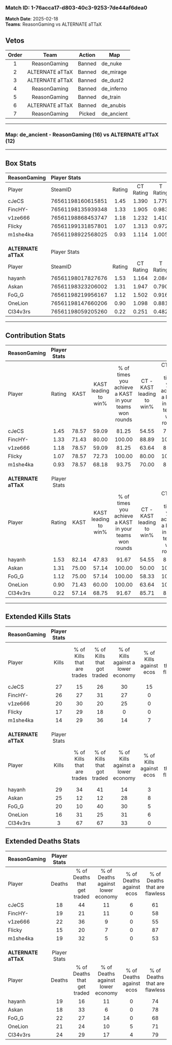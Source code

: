 ### Match ID: 1-76acca17-d803-40c3-9253-7de44af6dea0  
**Match Date**: 2025-02-18  
**Teams**: ReasonGaming vs ALTERNATE aTTaX  

## Vetos  

| Order | Team | Action | Map |
| :---: | :--: | :----: | --- |
| 1 | ReasonGaming | Banned | de_nuke |
| 2 | ALTERNATE aTTaX | Banned | de_mirage |
| 3 | ALTERNATE aTTaX | Banned | de_dust2 |
| 4 | ReasonGaming | Banned | de_inferno |
| 5 | ReasonGaming | Banned | de_train |
| 6 | ALTERNATE aTTaX | Banned | de_anubis |
| 7 | ReasonGaming | Picked | de_ancient |

---  

### **Map**: de_ancient - ReasonGaming (16) vs ALTERNATE aTTaX (12)  
---  

## Box Stats  

| **ReasonGaming**    | Player Stats      |        |           |          |       |      |       |         |        |      |     |
| :- | :- | :-: | :-: | :-: | :-: | :-: | :-: | :-: | :-: | :-: | :-: |
| Player              | SteamID           | Rating | CT Rating | T Rating | KAST  | ADR  | Kills | Assists | Deaths | K/D  | HS% |
| cJeCS               | 76561198160615851 |  1.45  |   1.390   |  1.779   | 78.57 | 96.7 |  27   |    3    |   18   | 1.50 | 55  |
| FincHY-             | 76561198135939348 |  1.33  |   1.905   |  0.983   | 71.43 | 93.8 |  26   |    3    |   19   | 1.37 | 50  |
| v1ze666             | 76561198868453747 |  1.18  |   1.232   |  1.410   | 78.57 | 95.6 |  20   |   10    |   22   | 0.91 | 80  |
| Flicky              | 76561199131857801 |  1.07  |   1.313   |  0.972   | 78.57 | 58.1 |  17   |    3    |   15   | 1.13 | 35  |
| m1she4ka            | 76561198922568025 |  0.93  |   1.114   |  1.005   | 78.57 | 64.5 |  14   |    5    |   19   | 0.74 | 50  |
|                     |                   |        |           |          |       |      |       |         |        |      |     |
|                     |                   |        |           |          |       |      |       |         |        |      |     |
|                     |                   |        |           |          |       |      |       |         |        |      |     |
| **ALTERNATE aTTaX** | Player Stats      |        |           |          |       |      |       |         |        |      |     |
| Player              | SteamID           | Rating | CT Rating | T Rating | KAST  | ADR  | Kills | Assists | Deaths | K/D  | HS% |
| hayanh              | 76561198017827676 |  1.53  |   1.164   |  2.084   | 82.14 | 97.8 |  29   |    5    |   19   | 1.53 | 48  |
| Askan               | 76561198323206002 |  1.31  |   1.947   |  0.790   | 75.00 | 79.5 |  25   |    4    |   18   | 1.39 | 36  |
| FoG_G               | 76561198219956167 |  1.12  |   1.502   |  0.916   | 75.00 | 86.4 |  20   |    9    |   22   | 0.91 | 75  |
| OneLion             | 76561198147660206 |  0.90  |   1.098   |  0.881   | 71.43 | 63.0 |  16   |    5    |   21   | 0.76 | 50  |
| Cl34v3rs            | 76561198059205260 |  0.22  |   0.251   |  0.482   | 57.14 | 26.0 |   3   |    7    |   24   | 0.13 | 33  |
---  

## Contribution Stats  

| **ReasonGaming**    | Player Stats |       |                      |                                                        |                           |                                                             |                          |                                                            |
| :- | :-: | :-: | :-: | :-: | :-: | :-: | :-: | :-: |
| Player              |    Rating    | KAST  | KAST leading to win% | % of times you achieve a KAST in your teams won rounds | CT - KAST leading to win% | CT - % of times you achieve a KAST in your teams won rounds | T - KAST leading to win% | T - % of times you achieve a KAST in your teams won rounds |
| cJeCS               |     1.45     | 78.57 |        59.09         |                         81.25                          |           54.55           |                            75.00                            |          63.64           |                           87.50                            |
| FincHY-             |     1.33     | 71.43 |        80.00         |                         100.00                         |           88.89           |                           100.00                            |          72.73           |                           100.00                           |
| v1ze666             |     1.18     | 78.57 |        59.09         |                         81.25                          |           63.64           |                            87.50                            |          54.55           |                           75.00                            |
| Flicky              |     1.07     | 78.57 |        72.73         |                         100.00                         |           80.00           |                           100.00                            |          66.67           |                           100.00                           |
| m1she4ka            |     0.93     | 78.57 |        68.18         |                         93.75                          |           70.00           |                            87.50                            |          66.67           |                           100.00                           |
|                     |              |       |                      |                                                        |                           |                                                             |                          |                                                            |
|                     |              |       |                      |                                                        |                           |                                                             |                          |                                                            |
|                     |              |       |                      |                                                        |                           |                                                             |                          |                                                            |
| **ALTERNATE aTTaX** | Player Stats |       |                      |                                                        |                           |                                                             |                          |                                                            |
| Player              |    Rating    | KAST  | KAST leading to win% | % of times you achieve a KAST in your teams won rounds | CT - KAST leading to win% | CT - % of times you achieve a KAST in your teams won rounds | T - KAST leading to win% | T - % of times you achieve a KAST in your teams won rounds |
| hayanh              |     1.53     | 82.14 |        47.83         |                         91.67                          |           54.55           |                            85.71                            |          41.67           |                           100.00                           |
| Askan               |     1.31     | 75.00 |        57.14         |                         100.00                         |           50.00           |                           100.00                            |          71.43           |                           100.00                           |
| FoG_G               |     1.12     | 75.00 |        57.14         |                         100.00                         |           58.33           |                           100.00                            |          55.56           |                           100.00                           |
| OneLion             |     0.90     | 71.43 |        60.00         |                         100.00                         |           63.64           |                           100.00                            |          55.56           |                           100.00                           |
| Cl34v3rs            |     0.22     | 57.14 |        68.75         |                         91.67                          |           85.71           |                            85.71                            |          55.56           |                           100.00                           |
---  

## Extended Kills Stats  

| **ReasonGaming**    | Player Stats |                            |                            |                                    |                         |                              |                                 |                                       |                    |           |
| :- | :-: | :-: | :-: | :-: | :-: | :-: | :-: | :-: | :-: | :-: |
| Player              |    Kills     | % of Kills that are trades | % of Kills that got traded | % of Kills against a lower economy | % of Kills against ecos | % of Kills that are flawless | % of Kills that are close duels | % of Kills that are assisted by flash | Pistol Round Kills | AWP Kills |
| cJeCS               |      27      |             15             |             26             |                 30                 |           15            |              70              |                4                |                   4                   |         0          |     2     |
| FincHY-             |      26      |             27             |             31             |                 27                 |            0            |              77              |                4                |                   4                   |         0          |     0     |
| v1ze666             |      20      |             30             |             20             |                 25                 |            0            |              75              |                0                |                  15                   |         1          |     2     |
| Flicky              |      17      |             29             |             18             |                 0                  |            0            |              71              |                6                |                   0                   |         14         |     1     |
| m1she4ka            |      14      |             29             |             36             |                 14                 |            7            |              71              |               14                |                   0                   |         0          |     1     |
|                     |              |                            |                            |                                    |                         |                              |                                 |                                       |                    |           |
|                     |              |                            |                            |                                    |                         |                              |                                 |                                       |                    |           |
|                     |              |                            |                            |                                    |                         |                              |                                 |                                       |                    |           |
| **ALTERNATE aTTaX** | Player Stats |                            |                            |                                    |                         |                              |                                 |                                       |                    |           |
| Player              |    Kills     | % of Kills that are trades | % of Kills that got traded | % of Kills against a lower economy | % of Kills against ecos | % of Kills that are flawless | % of Kills that are close duels | % of Kills that are assisted by flash | Pistol Round Kills | AWP Kills |
| hayanh              |      29      |             34             |             41             |                 14                 |            3            |              55              |               10                |                   3                   |         0          |     3     |
| Askan               |      25      |             12             |             12             |                 28                 |            8            |              64              |                4                |                   0                   |         10         |     4     |
| FoG_G               |      20      |             10             |             40             |                 30                 |            5            |              65              |                5                |                   0                   |         0          |     2     |
| OneLion             |      16      |             31             |             25             |                 31                 |            6            |              63              |                6                |                  13                   |         0          |     1     |
| Cl34v3rs            |      3       |             67             |             67             |                 33                 |            0            |              67              |                0                |                   0                   |         0          |     0     |
## Extended Deaths Stats  

| **ReasonGaming**    | Player Stats |                             |                                   |                          |                               |                            |                           |               |
| :- | :-: | :-: | :-: | :-: | :-: | :-: | :-: | :-: |
| Player              |    Deaths    | % of Deaths that get traded | % of Deaths against lower economy | % of Deaths against ecos | % of Deaths that are flawless | % of Deaths that are close | % of Deaths while blinded | Deaths to AWP |
| cJeCS               |      18      |             44              |                11                 |            6             |              61               |             0              |             6             |       1       |
| FincHY-             |      19      |             21              |                11                 |            0             |              58               |             11             |             5             |       2       |
| v1ze666             |      22      |             36              |                 9                 |            0             |              55               |             14             |             0             |       2       |
| Flicky              |      15      |             20              |                 7                 |            0             |              87               |             0              |             0             |       3       |
| m1she4ka            |      19      |             32              |                 5                 |            0             |              53               |             5              |             5             |       2       |
|                     |              |                             |                                   |                          |                               |                            |                           |               |
|                     |              |                             |                                   |                          |                               |                            |                           |               |
|                     |              |                             |                                   |                          |                               |                            |                           |               |
| **ALTERNATE aTTaX** | Player Stats |                             |                                   |                          |                               |                            |                           |               |
| Player              |    Deaths    | % of Deaths that get traded | % of Deaths against lower economy | % of Deaths against ecos | % of Deaths that are flawless | % of Deaths that are close | % of Deaths while blinded | Deaths to AWP |
| hayanh              |      19      |             16              |                11                 |            0             |              74               |             16             |             5             |       2       |
| Askan               |      18      |             33              |                 6                 |            0             |              78               |             0              |             6             |       1       |
| FoG_G               |      22      |             27              |                14                 |            0             |              68               |             0              |             0             |       6       |
| OneLion             |      21      |             24              |                10                 |            5             |              71               |             10             |             5             |       3       |
| Cl34v3rs            |      24      |             29              |                17                 |            4             |              79               |             0              |             8             |       3       |
